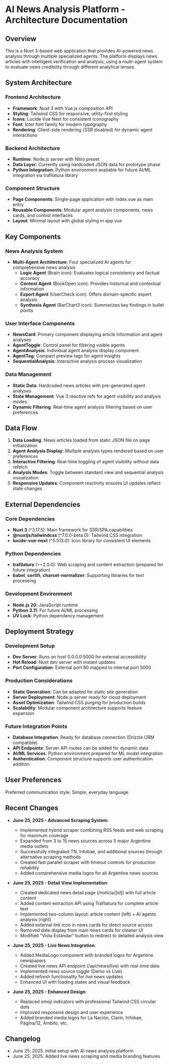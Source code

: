 # AI News Analysis Platform - Architecture Documentation

## Overview

This is a Nuxt 3-based web application that provides AI-powered news analysis through multiple specialized agents. The platform displays news articles with intelligent verification and analysis, using a multi-agent system to evaluate news credibility through different analytical lenses.

## System Architecture

### Frontend Architecture
- **Framework**: Nuxt 3 with Vue.js composition API
- **Styling**: Tailwind CSS for responsive, utility-first styling
- **Icons**: Lucide Vue Next for consistent iconography
- **Font**: Inter font family for modern typography
- **Rendering**: Client-side rendering (SSR disabled) for dynamic agent interactions

### Backend Architecture
- **Runtime**: Node.js server with Nitro preset
- **Data Layer**: Currently using hardcoded JSON data for prototype phase
- **Python Integration**: Python environment available for future AI/ML integration via trafilatura library

### Component Structure
- **Page Components**: Single-page application with index.vue as main entry
- **Reusable Components**: Modular agent analysis components, news cards, and control interfaces
- **Layout**: Minimal layout with global styling in app.vue

## Key Components

### News Analysis System
- **Multi-Agent Architecture**: Four specialized AI agents for comprehensive news analysis
  - **Logic Agent** (Brain icon): Evaluates logical consistency and factual accuracy
  - **Context Agent** (BookOpen icon): Provides historical and contextual information
  - **Expert Agent** (UserCheck icon): Offers domain-specific expert analysis
  - **Synthesis Agent** (BarChart3 icon): Summarizes key findings in bullet points

### User Interface Components
- **NewsCard**: Primary component displaying article information and agent analyses
- **AgentToggle**: Control panel for filtering visible agents
- **AgentAnalysis**: Individual agent analysis display component
- **AgentTag**: Compact preview tags for agent insights
- **SequentialAnalysis**: Interactive analysis process visualization

### Data Management
- **Static Data**: Hardcoded news articles with pre-generated agent analyses
- **State Management**: Vue 3 reactive refs for agent visibility and analysis modes
- **Dynamic Filtering**: Real-time agent analysis filtering based on user preferences

## Data Flow

1. **Data Loading**: News articles loaded from static JSON file on page initialization
2. **Agent Analysis Display**: Multiple analysis types rendered based on user preferences
3. **Interactive Filtering**: Real-time toggling of agent visibility without data refetch
4. **Analysis Modes**: Toggle between standard view and sequential analysis visualization
5. **Responsive Updates**: Component reactivity ensures UI updates reflect state changes

## External Dependencies

### Core Dependencies
- **Nuxt 3** (^3.17.5): Main framework for SSR/SPA capabilities
- **@nuxtjs/tailwindcss** (^7.0.0-beta.0): Tailwind CSS integration
- **lucide-vue-next** (^0.513.0): Icon library for consistent UI elements

### Python Dependencies
- **trafilatura** (>=2.0.0): Web scraping and content extraction (prepared for future integration)
- **babel**, **certifi**, **charset-normalizer**: Supporting libraries for text processing

### Development Environment
- **Node.js 20**: JavaScript runtime
- **Python 3.11**: For future AI/ML processing
- **UV Lock**: Python dependency management

## Deployment Strategy

### Development Setup
- **Dev Server**: Runs on host 0.0.0.0:5000 for external accessibility
- **Hot Reload**: Nuxt dev server with instant updates
- **Port Configuration**: External port 80 mapped to internal port 5000

### Production Considerations
- **Static Generation**: Can be adapted for static site generation
- **Server Deployment**: Node.js server ready for cloud deployment
- **Asset Optimization**: Tailwind CSS purging for production builds
- **Scalability**: Modular component architecture supports feature expansion

### Future Integration Points
- **Database Integration**: Ready for database connection (Drizzle ORM compatible)
- **API Endpoints**: Server API routes can be added for dynamic data
- **AI/ML Services**: Python environment prepared for ML model integration
- **Authentication**: Component structure supports user authentication addition

## User Preferences

Preferred communication style: Simple, everyday language.

## Recent Changes

- **June 25, 2025 - Advanced Scraping System**:
  - Implemented hybrid scraper combining RSS feeds and web scraping for maximum coverage
  - Expanded from 3 to 15 news sources across 5 major Argentine media outlets
  - Successfully integrated TN, Infobae, and additional sources through alternative scraping methods
  - Created fast parallel scraper with timeout controls for production reliability
  - Added comprehensive media logos for all Argentine news sources

- **June 25, 2025 - Detail View Implementation**:
  - Created dedicated news detail page (/noticia/[id]) with full article content
  - Added content extraction API using Trafilatura for complete article text
  - Implemented two-column layout: article content (left) + AI agents analysis (right)
  - Added external link icon in news cards for direct source access
  - Removed date display from main news cards for cleaner UI
  - Modified "Vista Estándar" button to redirect to detailed analysis view

- **June 25, 2025 - Live News Integration**: 
  - Added MediaLogo component with branded logos for Argentine newspapers
  - Created live news API endpoint (/api/news/live) with real-time data
  - Implemented news source toggle (Demo vs Live)
  - Added refresh functionality for live news updates
  - Enhanced UI with loading states and visual feedback

- **June 25, 2025 - Enhanced Design**:
  - Replaced emoji indicators with professional Tailwind CSS circular dots
  - Improved responsive design and user experience
  - Added branded media logos for La Nación, Clarín, Infobae, Página/12, Ámbito, etc.

## Changelog

- June 25, 2025. Initial setup with AI news analysis platform
- June 25, 2025. Added live news scraping and media branding features